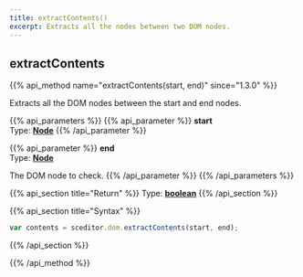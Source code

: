 ```yaml
---
title: extractContents()
excerpt: Extracts all the nodes between two DOM nodes.
---
```


## extractContents

{{% api_method name="extractContents(start, end)" since="1.3.0" %}}

Extracts all the DOM nodes between the start and end nodes.


{{% api_parameters %}}
{{% api_parameter %}}
**start**  
Type: **[Node](/api/types/#node)**
{{% /api_parameter %}}

{{% api_parameter %}}
**end**  
Type: **[Node](/api/types/#node)**

The DOM node to check.
{{% /api_parameter %}}
{{% /api_parameters %}}


{{% api_section title="Return" %}}
Type: **[boolean](/api/types/#bool)**
{{% /api_section %}}


{{% api_section title="Syntax" %}}
```js
var contents = sceditor.dom.extractContents(start, end);
```
{{% /api_section %}}

{{% /api_method %}}

